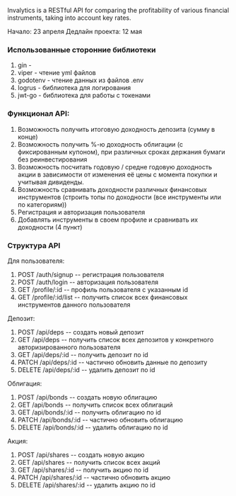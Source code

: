 Invalytics is a RESTful API for comparing the profitability of various
financial instruments, taking into account key rates.

Начало: 23 апреля
Дедлайн проекта: 12 мая

### Использованные сторонние библиотеки
1) gin - 
2) viper - чтение yml файлов
3) godotenv - чтение данных из файлов .env
4) logrus - библиотека для логирования
5) jwt-go - библиотека для работы с токенами

### Функционал API:
1) Возможность получить итоговую доходность депозита (сумму в конце)
2) Возможность получить %-ю доходность облигации (с фиксированным купоном),
при различных сроках держания бумаги без реинвестирования
3) Возможность посчитать годовую / средне годовую доходность акции в зависимости 
от изменения её цены с момента покупки и учитывая дивиденды.
4) Возможность сравнивать доходности различных финансовых инструментов 
(строить топы по доходности (все инструменты или по категориям))
5) Регистрация и авторизация пользователя
6) Добавлять инструменты в своем профиле и сравнивать их доходности (4 пункт) 

### Структура API
Для пользователя:
1) POST /auth/signup -- регистрация пользователя
2) POST /auth/login -- авторизация пользователя
3) GET /profile/:id -- профиль пользователя с указанным id
4) GET /profile/:id/list -- получить список всех финансовых инструментов
   данного пользователя

Депозит:
1) POST /api/deps -- создать новый депозит
2) GET /api/deps -- получить список всех депозитов у конкретного авторизированного
   пользователя
3) GET /api/deps/:id -- получить депозит по id
4) PATCH /api/deps/:id -- частично обновить данные по депозиту
5) DELETE /api/deps/:id -- удалить депозит по id

Облигация:
1) POST /api/bonds -- создать новую облигацию
2) GET /api/bonds -- получить список всех облигаций
3) GET /api/bonds/:id -- получить облигацию по id
4) PATCH /api/bonds/:id -- частично обновить облигацию
5) DELETE /api/bonds/:id -- удалить облигацию по id

Акция:
1) POST /api/shares -- создать новую акцию
2) GET /api/shares -- получить список всех акций
3) GET /api/shares/:id -- получить акцию по id
4) PATCH /api/shares/:id -- частично обновить акцию
5) DELETE /api/shares/:id -- удалить акцию по id
